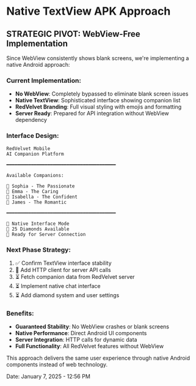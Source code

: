 # Native TextView APK Approach

## STRATEGIC PIVOT: WebView-Free Implementation

Since WebView consistently shows blank screens, we're implementing a native Android approach:

### Current Implementation:
- **No WebView**: Completely bypassed to eliminate blank screen issues
- **Native TextView**: Sophisticated interface showing companion list
- **RedVelvet Branding**: Full visual styling with emojis and formatting
- **Server Ready**: Prepared for API integration without WebView dependency

### Interface Design:
```
RedVelvet Mobile
AI Companion Platform

━━━━━━━━━━━━━━━━━━━━━━━━━━━━━━━━━━━━━━━━

Available Companions:

💖 Sophia - The Passionate
💖 Emma - The Caring  
💖 Isabella - The Confident
💖 James - The Romantic

━━━━━━━━━━━━━━━━━━━━━━━━━━━━━━━━━━━━━━━━

📱 Native Interface Mode
💎 25 Diamonds Available
🔄 Ready for Server Connection
```

### Next Phase Strategy:
1. ✅ Confirm TextView interface stability
2. 🔄 Add HTTP client for server API calls
3. ⏳ Fetch companion data from RedVelvet server
4. ⏳ Implement native chat interface
5. ⏳ Add diamond system and user settings

### Benefits:
- **Guaranteed Stability**: No WebView crashes or blank screens
- **Native Performance**: Direct Android UI components
- **Server Integration**: HTTP calls for dynamic data
- **Full Functionality**: All RedVelvet features without WebView

This approach delivers the same user experience through native Android components instead of web technology.

Date: January 7, 2025 - 12:56 PM